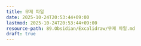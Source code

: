 ```yaml
---
title: 무제 파일
date: 2025-10-24T20:53:44+09:00
lastmod: 2025-10-24T20:53:44+09:00
resource-path: 89.Obsidian/Excalidraw/무제 파일.md
draft: true
---
```

